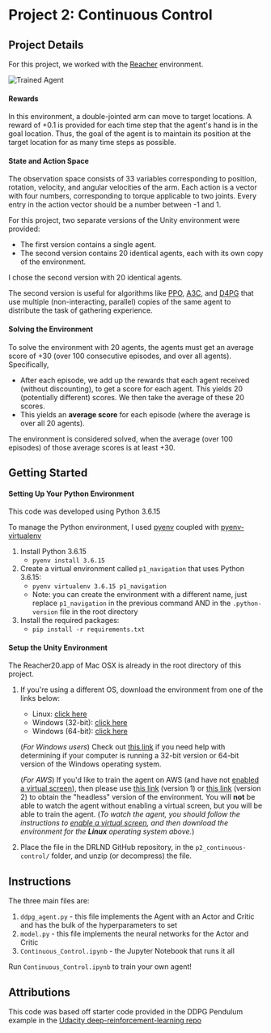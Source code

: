 [//]: # (Image References)

[image1]: https://user-images.githubusercontent.com/10624937/43851024-320ba930-9aff-11e8-8493-ee547c6af349.gif "Trained Agent"
[image2]: https://user-images.githubusercontent.com/10624937/43851646-d899bf20-9b00-11e8-858c-29b5c2c94ccc.png "Crawler"


# Project 2: Continuous Control

## Project Details 

For this project, we worked with the [Reacher](https://github.com/Unity-Technologies/ml-agents/blob/master/docs/Learning-Environment-Examples.md#reacher) environment.

![Trained Agent][image1]

#### Rewards
In this environment, a double-jointed arm can move to target locations. A reward of +0.1 is provided for each time step that the agent's hand is in the goal location. Thus, the goal of the agent is to maintain its position at the target location for as many time steps as possible.

#### State and Action Space
The observation space consists of 33 variables corresponding to position, rotation, velocity, and angular velocities of the arm. Each action is a vector with four numbers, corresponding to torque applicable to two joints. Every entry in the action vector should be a number between -1 and 1.

For this project, two separate versions of the Unity environment were provided:
- The first version contains a single agent.
- The second version contains 20 identical agents, each with its own copy of the environment.  

I chose the second version with 20 identical agents.

The second version is useful for algorithms like [PPO](https://arxiv.org/pdf/1707.06347.pdf), [A3C](https://arxiv.org/pdf/1602.01783.pdf), and [D4PG](https://openreview.net/pdf?id=SyZipzbCb) that use multiple (non-interacting, parallel) copies of the same agent to distribute the task of gathering experience.  

#### Solving the Environment 

To solve the environment with 20 agents, the agents must get an average score of +30 (over 100 consecutive episodes, and over all agents).  Specifically,
- After each episode, we add up the rewards that each agent received (without discounting), to get a score for each agent.  This yields 20 (potentially different) scores.  We then take the average of these 20 scores. 
- This yields an **average score** for each episode (where the average is over all 20 agents).

The environment is considered solved, when the average (over 100 episodes) of those average scores is at least +30. 

## Getting Started
#### Setting Up Your Python Environment
This code was developed using Python 3.6.15

To manage the Python environment, I used [pyenv](https://github.com/pyenv/pyenv#installation) coupled with [pyenv-virtualenv](https://github.com/pyenv/pyenv-virtualenv#installation)
1. Install Python 3.6.15
    - `pyenv install 3.6.15`
2. Create a virtual environment called `p1_navigation` that uses Python 3.6.15:
    - `pyenv virtualenv 3.6.15 p1_navigation`
    - Note: you can create the environment with a different name, just replace `p1_navigation` in the previous command AND in the `.python-version` file in the root directory
3. Install the required packages:
    - `pip install -r requirements.txt`

#### Setup the Unity Environment
The Reacher20.app of Mac OSX is already in the root directory of this project.  

1. If you're using a different OS, download the
environment from one of the links below:

    - Linux: [click here](https://s3-us-west-1.amazonaws.com/udacity-drlnd/P2/Reacher/Reacher_Linux.zip)
    - Windows (32-bit): [click here](https://s3-us-west-1.amazonaws.com/udacity-drlnd/P2/Reacher/Reacher_Windows_x86.zip)
    - Windows (64-bit): [click here](https://s3-us-west-1.amazonaws.com/udacity-drlnd/P2/Reacher/Reacher_Windows_x86_64.zip)
    
    (_For Windows users_) Check out [this link](https://support.microsoft.com/en-us/help/827218/how-to-determine-whether-a-computer-is-running-a-32-bit-version-or-64) if you need help with determining if your computer is running a 32-bit version or 64-bit version of the Windows operating system.

    (_For AWS_) If you'd like to train the agent on AWS (and have not [enabled a virtual screen](https://github.com/Unity-Technologies/ml-agents/blob/master/docs/Training-on-Amazon-Web-Service.md)), then please use [this link](https://s3-us-west-1.amazonaws.com/udacity-drlnd/P2/Reacher/one_agent/Reacher_Linux_NoVis.zip) (version 1) or [this link](https://s3-us-west-1.amazonaws.com/udacity-drlnd/P2/Reacher/Reacher_Linux_NoVis.zip) (version 2) to obtain the "headless" version of the environment.  You will **not** be able to watch the agent without enabling a virtual screen, but you will be able to train the agent.  (_To watch the agent, you should follow the instructions to [enable a virtual screen](https://github.com/Unity-Technologies/ml-agents/blob/master/docs/Training-on-Amazon-Web-Service.md), and then download the environment for the **Linux** operating system above._)

2. Place the file in the DRLND GitHub repository, in the `p2_continuous-control/` folder, and unzip (or decompress) the file. 

## Instructions
The three main files are:
1. `ddpg_agent.py` - this file implements the Agent with an Actor and Critic and has the bulk of the hyperparameters to set
2. `model.py` - this file implements the neural networks for the Actor and Critic
3. `Continuous_Control.ipynb` - the Jupyter Notebook that runs it all

Run `Continuous_Control.ipynb` to train your own agent!

## Attributions
This code was based off starter code provided in the DDPG Pendulum example in the [Udacity deep-reinforcement-learning repo](https://github.com/udacity/deep-reinforcement-learning/tree/master/ddpg-pendulum)
